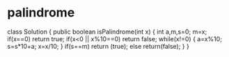 # palindrome
class Solution {
    public boolean isPalindrome(int x) {
     int a,m,s=0;
        m=x;
         if(x==0) return true;
        if(x<0 || x%10==0) return false;
        while(x!=0)
        {
            a=x%10;
            s=s*10+a;
            x=x/10;
        }
        if(s==m)
            return (true);
        else
            return(false);
    }
}   
